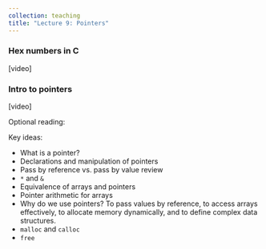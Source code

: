 ```yaml
---
collection: teaching
title: "Lecture 9: Pointers"
---
```


### Hex numbers in C
[video]

### Intro to pointers
[video]

Optional reading:

Key ideas:
* What is a pointer?
* Declarations and manipulation of pointers
* Pass by reference vs. pass by value review
* `*` and `&`
* Equivalence of arrays and pointers
* Pointer arithmetic for arrays
* Why do we use pointers? To pass values by reference, to access arrays
	effectively, to allocate memory dynamically, and to define complex data
	structures.
* `malloc` and `calloc`
* `free`
